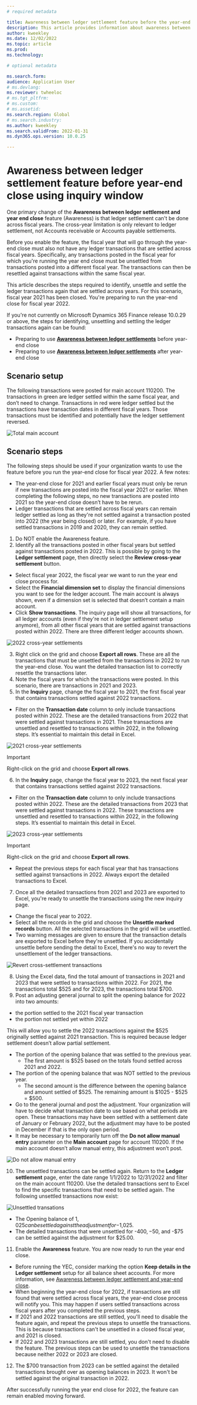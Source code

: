 ```yaml
---
# required metadata

title: Awareness between ledger settlement feature before the year-end close using the new inquiry window.
description: This article provides information about awareness between ledger settlements feature before the General ledger year-end close using the new inquiry window.
author: kweekley
ms.date: 12/02/2022
ms.topic: article
ms.prod: 
ms.technology: 

# optional metadata

ms.search.form:  
audience: Application User
# ms.devlang: 
ms.reviewer: twheeloc
# ms.tgt_pltfrm: 
# ms.custom:
# ms.assetid:
ms.search.region: Global
# ms.search.industry: 
ms.author: kweekley
ms.search.validFrom: 2022-01-31
ms.dyn365.ops.version: 10.0.25

---
```

# Awareness between ledger settlement feature before year-end close using inquiry window

One primary change of the **Awareness between ledger settlement and year end close** feature (Awareness) is that ledger settlement can't be done across fiscal years. 
The cross-year limitation is only relevant to ledger settlement, not Accounts receivable or Accounts payable settlements. 

Before you enable the feature, the fiscal year that will go through the year-end close must also not have any ledger transactions that are settled across fiscal years. Specifically, any transactions posted in the fiscal year for which you're running the year end close must be unsettled from transactions posted into a different fiscal year. The transactions can then be resettled against transactions within the same fiscal year. 

This article describes the steps required to identify, unsettle and settle the ledger transactions again that are settled across years. For this scenario, fiscal year 2021 has been closed. You're preparing to run the year-end close for fiscal year 2022. 

If you're not currently on Microsoft Dynamics 365 Finance release 10.0.29 or above, the steps for identifying, unsettling and settling the ledger transactions again can be found:

 - Preparing to use [**Awareness between ledger settlements**](ledger-settle-yec.md) before year-end close 
 - Preparing to use [**Awareness between ledger settlements**](ledger-settle-yec-after.md) after year-end close


## Scenario setup
The following transactions were posted for main account 110200. The transactions in green are ledger settled within the same fiscal year, and don’t need to change. Transactions in red were ledger settled but the transactions have transaction dates in different fiscal years. Those transactions must be identified and potentially have the ledger settlement reversed.  

![Total main account](./media/ledgersettlement.png)

## Scenario steps
The following steps should be used if your organization wants to use the feature before you run the year-end close for fiscal year 2022. 
A few notes:
-   The year-end close for 2021 and earlier fiscal years must only be rerun if new transactions are posted into the fiscal year 2021 or earlier. When completing the following steps, no new transactions are posted into 2021 so the year-end close doesn’t have to be rerun.
-   Ledger transactions that are settled across fiscal years can remain ledger settled as long as they're not settled against a transaction posted into 2022 (the year being closed) or later. For example, if you have settled transactions in 2019 and 2020, they can remain settled.

1.	Do NOT enable the Awareness feature. 
2.	Identify all the transactions posted in other fiscal years but settled against transactions posted in 2022. This is possible by going to the **Ledger settlement** page, then directly select the **Review cross-year settlement** button. 
-   Select fiscal year 2022, the fiscal year we want to run the year end close process for.
-   Select the **Financial dimension set** to display the financial dimensions you want to see for the ledger account. The main account is always shown, even if a dimension set is selected that doesn’t contain a main account. 
-   Click **Show transactions**. The inquiry page will show all transactions, for all ledger accounts (even if they're not in ledger settlement setup anymore), from all other fiscal years that are settled against transactions posted within 2022. There are three different ledger accounts shown. 

![2022 cross-year settlements](./media/review-cross-year.png)


3.	Right click on the grid and choose **Export all rows**. These are all the transactions that must be unsettled from the transactions in 2022 to run the year-end close. You want the detailed transaction list to correctly resettle the transactions later. 
4.	Note the fiscal years for which the transactions were posted. In this scenario, there are transactions in 2021 and 2023. 
5.	In the **Inquiry** page, change the fiscal year to 2021, the first fiscal year that contains transactions settled against 2022 transactions. 
-   Filter on the **Transaction date** column to only include transactions posted within 2022. These are the detailed transactions from 2022 that were settled against transactions in 2021. These transactions are unsettled and resettled to transactions within 2022, in the following steps. It’s essential to maintain this detail in Excel.

![2021 cross-year settlements](./media/review-cross-year.png)


>[!IMPORTANT] 
>Right-click on the grid and choose **Export all rows**. 

6.	In the **Inquiry** page, change the fiscal year to 2023, the next fiscal year that contains transactions settled against 2022 transactions. 
-   Filter on the **Transaction date** column to only include transactions posted within 2022. These are the detailed transactions from 2023 that were settled against transactions in 2022. These transactions are unsettled and resettled to transactions within 2022, in the following steps. It’s essential to maintain this detail in Excel.

![2023 cross-year settlements](./media/filter-transactions.png)

>[!IMPORTANT] 
>Right-click on the grid and choose **Export all rows**.

 - Repeat the previous steps for each fiscal year that has transactions settled against transactions in 2022. Always export the detailed transactions to Excel. 
7.	Once all the detailed transactions from 2021 and 2023 are exported to Excel, you're ready to unsettle the transactions using the new inquiry page. 
-   Change the fiscal year to 2022.
-   Select all the records in the grid and choose the **Unsettle marked records** button. All the selected transactions in the grid will be unsettled.
-   Two warning messages are given to ensure that the transaction details are exported to Excel before they're unsettled. If you accidentally unsettle before sending the detail to Excel, there's no way to revert the unsettlement of the ledger transactions. 

![Revert cross-settlement transactions](./media/revert-unsettle.png)

8.	Using the Excel data, find the total amount of transactions in 2021 and 2023 that were settled to transactions within 2022. For 2021, the transactions total $525 and for 2023, the transactions total $700. 
9.	Post an adjusting general journal to split the opening balance for 2022 into two amounts: 
 - the portion settled to the 2021 fiscal year transaction 
 - the portion not settled yet within 2022 

This will allow you to settle the 2022 transactions against the $525 originally settled against 2021 transaction. This is required because ledger settlement doesn’t allow partial settlement. 
-   The portion of the opening balance that was settled to the previous year.
    -   The first amount is $525 based on the totals found settled across 2021 and 2022.
-   The portion of the opening balance that was NOT settled to the previous year. 
    -   The second amount is the difference between the opening balance and amount settled of $525. The remaining amount is $1025 - $525 = $500.  
-   Go to the general journal and post the adjustment. Your organization will have to decide what transaction date to use based on what periods are open. These transactions may have been settled with a settlement date of January or February 2022, but the adjustment may have to be posted in December if that is the only open period. 
-   It may be necessary to temporarily turn off the **Do not allow manual entry** parameter on the **Main account** page for account 110200. If the main account doesn’t allow manual entry, this adjustment won’t post. 

![Do not allow manual entry](./media/not-post.png)

 
10.	The unsettled transactions can be settled again. Return to the **Ledger settlement** page, enter the date range 1/1/2022 to 12/31/2022 and filter on the main account 110200. Use the detailed transactions sent to Excel to find the specific transactions that need to be settled again. The following unsettled transactions now exist:
 
 ![Unsettled transations](./media/updated-unsettled.png)
 
 
-   The Opening balance of $1,025 can be settled against the adjustment for -$1,025. 
-   The detailed transactions that were unsettled for -$400, -$50, and -$75 can be settled against the adjustment for $25.00.  
11.	Enable the **Awareness** feature. You are now ready to run the year end close. 
-   Before running the YEC, consider marking the option **Keep details in the Ledger settlement** setup for all balance sheet accounts. For more information, see [Awareness between ledger settlement and year-end close](awareness-between-ledger-settlement-year-end-close.md).   
-   When beginning the year-end close for 2022, if transactions are still found that were settled across fiscal years, the year-end close process will notify you. This may happen if users settled transactions across fiscal years after you completed the previous steps.
-   If 2021 and 2022 transactions are still settled, you'll need to disable the feature again, and repeat the previous steps to unsettle the transactions. This is because transactions can't be unsettled in a closed fiscal year, and 2021 is closed. 
-   If 2022 and 2023 transactions are still settled, you don't need to disable the feature. The previous steps can be used to unsettle the transactions because neither 2022 or 2023 are closed. 
12.	The $700 transaction from 2023 can be settled against the detailed transactions brought over as opening balances in 2023. It won't be settled against the original transaction in 2022. 

After successfully running the year end close for 2022, the feature can remain enabled moving forward. 




